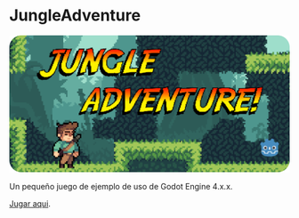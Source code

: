 # JungleAdventure

![Alt text](assets/image1-56.png)


Un pequeño juego de ejemplo de uso de Godot Engine 4.x.x.

[Jugar aqui](https://andrestapa.itch.io/jungle-adventure).
